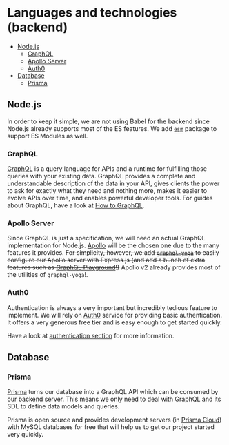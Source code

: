 # Languages and technologies (backend)

- [Node.js](#nodejs)
  - [GraphQL](#graphql)
  - [Apollo Server](#apollo-server)
  - [Auth0](#auth0)
- [Database](#database)
  - [Prisma](#prisma)

## Node.js

In order to keep it simple, we are not using Babel for the backend since Node.js already supports most of the ES features. We add [`esm`](https://github.com/standard-things/esm) package to support ES Modules as well.

### GraphQL

[GraphQL](https://graphql.org/) is a query language for APIs and a runtime for fulfilling those queries with your existing data. GraphQL provides a complete and understandable description of the data in your API, gives clients the power to ask for exactly what they need and nothing more, makes it easier to evolve APIs over time, and enables powerful developer tools. For guides about GraphQL, have a look at [How to GraphQL](https://www.howtographql.com/).

### Apollo Server

Since GraphQL is just a specification, we will need an actual GraphQL implementation for Node.js. [Apollo](https://www.apollographql.com/) will be the chosen one due to the many features it provides. ~~For simplicity, however, we add [`graphql-yoga`](https://github.com/prismagraphql/graphql-yoga) to easily configure our Apollo server with Express.js (and add a bunch of extra features such as [GraphQL Playground](https://github.com/prismagraphql/graphql-playground)!)~~ Apollo v2 already provides most of the utilities of `graphql-yoga`!.

### Auth0

Authentication is always a very important but incredibly tedious feature to implement. We will rely on [Auth0](https://auth0.com/) service for providing basic authentication. It offers a very generous free tier and is easy enough to get started quickly.

Have a look at [authentication section](auth.md) for more information.

## Database

### Prisma

[Prisma](https://www.prisma.io) turns our database into a GraphQL API which can be consumed by our backend server. This means we only need to deal with GraphQL and its SDL to define data models and queries.

Prisma is open source and provides development servers (in [Prisma Cloud](https://www.prisma.io/cloud/)) with MySQL databases for free that will help us to get our project started very quickly.
